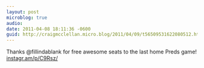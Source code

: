 ```yaml
---
layout: post
microblog: true
audio: 
date: 2011-04-08 18:11:36 -0600
guid: http://craigmcclellan.micro.blog/2011/04/09/t56509531622080512.html
---
```

Thanks @fillindablank for free awesome seats to the last home Preds game! [instagr.am/p/C9Rsz/](http://instagr.am/p/C9Rsz/)
